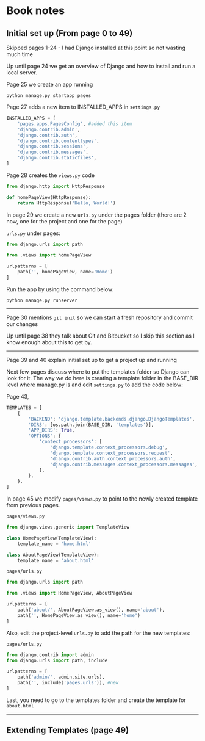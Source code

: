 # Book notes

## Initial set up (From page 0 to 49)

Skipped pages 1-24 - I had Django installed at this point so not wasting much time

Up until page 24 we get an overview of Django and how to install and run a local server.

Page 25 we create an app running

`python manage.py startapp pages`

Page 27 adds a new item to INSTALLED_APPS in `settings.py`

```python
INSTALLED_APPS = [
    'pages.apps.PagesConfig', #added this item
    'django.contrib.admin',
    'django.contrib.auth',
    'django.contrib.contenttypes',
    'django.contrib.sessions',
    'django.contrib.messages',
    'django.contrib.staticfiles',
]
```

Page 28 creates the `views.py` code

```python
from django.http import HttpResponse

def homePageView(HttpResponse):
    return HttpResponse('Hello, World!')
```

In page 29 we create a new `urls.py` under the pages folder (there are 2 now, one for the project and one for the page)

`urls.py` under pages:

```python
from django.urls import path

from .views import homePageView

urlpatterns = [
    path('', homePageView, name='Home')
]
```
Run the app by using the command below:

`python manage.py runserver`

---

Page 30 mentions `git init` so we can start a fresh repository and commit our changes

Up until page 38 they talk about Git and Bitbucket so I skip this section as I know enough about this to get by.

---

Page 39 and 40 explain initial set up to get a project up and running

Next few pages discuss where to put the templates folder so Django can look for it. The way we do here is creating a template folder in the BASE_DIR level where manage.py is and edit `settings.py` to add the code below:

Page 43,

```python
TEMPLATES = [
    {
        'BACKEND': 'django.template.backends.django.DjangoTemplates',
        'DIRS': [os.path.join(BASE_DIR, 'templates')],
        'APP_DIRS': True,
        'OPTIONS': {
            'context_processors': [
                'django.template.context_processors.debug',
                'django.template.context_processors.request',
                'django.contrib.auth.context_processors.auth',
                'django.contrib.messages.context_processors.messages',
            ],
        },
    },
]
```

In page 45 we modify `pages/views.py` to point to the newly created template from previous pages.


`pages/views.py`
```python
from django.views.generic import TemplateView

class HomePageView(TemplateView):
    template_name = 'home.html'

class AboutPageView(TemplateView):
    template_name = 'about.html'
```

`pages/urls.py`
```python
from django.urls import path

from .views import HomePageView, AboutPageView

urlpatterns = [
    path('about/', AboutPageView.as_view(), name='about'),
    path('', HomePageView.as_view(), name='home')
]
```

Also, edit the project-level `urls.py` to add the path for the new templates:

`pages/urls.py`
```python
from django.contrib import admin
from django.urls import path, include

urlpatterns = [
    path('admin/', admin.site.urls),
    path('', include('pages.urls')), #new
]
```

Last, you need to go to the templates folder and create the template for `about.html`

---

## Extending Templates (page 49)



